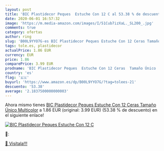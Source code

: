 ```yaml
---
layout: post
title: 'BIC Plastidecor Peques  Estuche Con 12 C al 53.38 % de descuento'
date: 2020-06-01 16:57:32
image: 'https://m.media-amazon.com/images/I/51Cub7izXaL._SL200_.jpg'
comments: true
category: ofertas
author: ring
slug: 'B00L9YYO7G-es BIC Plastidecor Peques Estuche Con 12 Ceras Tamaño Único...'
tags: tole.es, plastidecor
actualPrice: 1.86 EUR
currency: EUR
price: 1.86
comparePrice: 3.99 EUR
prodname: 'BIC Plastidecor Peques  Estuche Con 12 Ceras  Tamaño Único  Multicolor'
country: 'es'
flag: '🇪🇸'
buyurl: 'https://www.amazon.es/dp/B00L9YYO7G/?tag=tolees-21'
descuento: '53.38'
average: '2.1837500000000003'
---
```


Ahora mismo tienes [BIC Plastidecor Peques  Estuche Con 12 Ceras  Tamaño Único  Multicolor](https://www.amazon.es/dp/B00L9YYO7G/?tag=tolees-21) a 1.86 EUR (original: 3.99 EUR) (53.38 %  de descuento) en el siguiente enlace!

[![BIC Plastidecor Peques  Estuche Con 12 C](https://m.media-amazon.com/images/I/51Cub7izXaL._SL200_.jpg)](https://www.amazon.es/dp/B00L9YYO7G/?tag=tolees-21)

🔎:


[🛒 Visítala!!!](https://www.amazon.es/dp/B00L9YYO7G/?tag=tolees-21)
